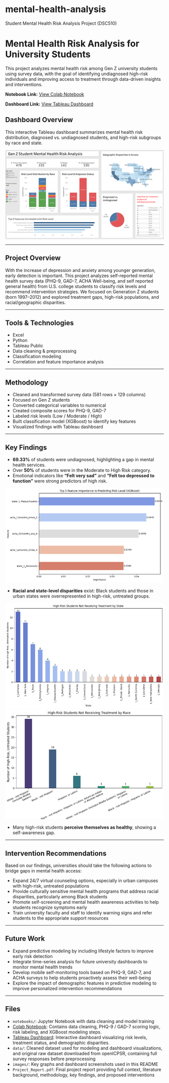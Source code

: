 # mental-health-analysis
Student Mental Health Risk Analysis Project (DSC510)

# Mental Health Risk Analysis for University Students

This project analyzes mental health risk among Gen Z university students using survey data, with the goal of identifying undiagnosed high-risk individuals and improving access to treatment through data-driven insights and interventions.

**Notebook Link:** [View Colab Notebook](https://colab.research.google.com/drive/10wVluxZqSf1MykJIWLeTFFjXNPTkvgoc?usp=drive_link)

**Dashboard Link:** [View Tableau Dashboard](https://public.tableau.com/views/dsc510_draft/Finalized?:language=zh-TW)

## Dashboard Overview

This interactive Tableau dashboard summarizes mental health risk distribution, diagnosed vs. undiagnosed students, and high-risk subgroups by race and state.

![Dashboard Preview](images/MentalHealth_dashboard.png)

---

## Project Overview

With the increase of depression and anxiety among younger generation, early detection is important. This project analyzes self-reported mental health survey data (PHQ-9, GAD-7, ACHA Well-being, and self reported general health) from U.S. college students to classify risk levels and recommend intervention strategies. We focused on Generation Z students (born 1997–2012) and explored treatment gaps, high-risk populations, and racial/geographic disparities.

---

## Tools & Technologies
- Excel
- Python
- Tableau Public
- Data cleaning & preprocessing
- Classification modeling
- Correlation and feature importance analysis

---

## Methodology

- Cleaned and transformed survey data (581 rows × 129 columns)
- Focused on Gen Z students
- Converted categorical variables to numerical
- Created composite scores for PHQ-9, GAD-7
- Labeled risk levels (Low / Moderate / High)
- Built classification model (XGBoost) to identify key features
- Visualized findings with Tableau dashboard

---

## Key Findings

- **69.33%** of students were undiagnosed, highlighting a gap in mental health services.
- Over **50%** of students were in the Moderate to High Risk category.
- Emotional indicators like **“Felt very sad”** and **“Felt too depressed to function”** were strong predictors of high risk.

![XGBoost Feature Importance](images/top5_feature_importance.png)

- **Racial and state-level disparities** exist: Black students and those in urban states were overrepresented in high-risk, untreated groups.

![High-Risk Students by State](images/highrisk_notreat_state.png)
![High-Risk Students by Race](images/highrisk_notreat_race.png)

- Many high-risk students **perceive themselves as healthy**, showing a self-awareness gap.

---

## Intervention Recommendations

Based on our findings, universities should take the following actions to bridge gaps in mental health access:

- Expand 24/7 virtual counseling options, especially in urban campuses with high-risk, untreated populations
- Provide culturally sensitive mental health programs that address racial disparities, particularly among Black students
- Promote self-screening and mental health awareness activities to help students recognize symptoms early
- Train university faculty and staff to identify warning signs and refer students to the appropriate support resources

---

## Future Work
- Expand predictive modeling by including lifestyle factors to improve early risk detection
- Integrate time-series analysis for future university dashboards to monitor mental health trends
- Develop mobile self-monitoring tools based on PHQ-9, GAD-7, and ACHA surveys to help students proactively assess their well-being
- Explore the impact of demographic features in predictive modeling to improve personalized intervention recommendations

---

## Files
- `notebooks/`: Jupyter Notebook with data cleaning and model training
- [Colab Notebook](https://colab.research.google.com/drive/10wVluxZqSf1MykJIWLeTFFjXNPTkvgoc?usp=drive_link): Contains data cleaning, PHQ-9 / GAD-7 scoring logic, risk labeling, and XGBoost modeling steps.
- [Tableau Dashboard](https://public.tableau.com/views/dsc510_draft/Finalized?:language=zh-TW): Interactive dashboard visualizing risk levels, treatment status, and demographic disparities.
- `data/`: Cleaned dataset used for modeling and dashboard visualizations, and original raw dataset downloaded from openICPSR, containing full survey responses before preprocessing
- `images/`: Key graphs and dashboard screenshots used in this README
- `Project_Report.pdf`: Final project report providing full context, literature background, methodology, key findings, and proposed interventions

